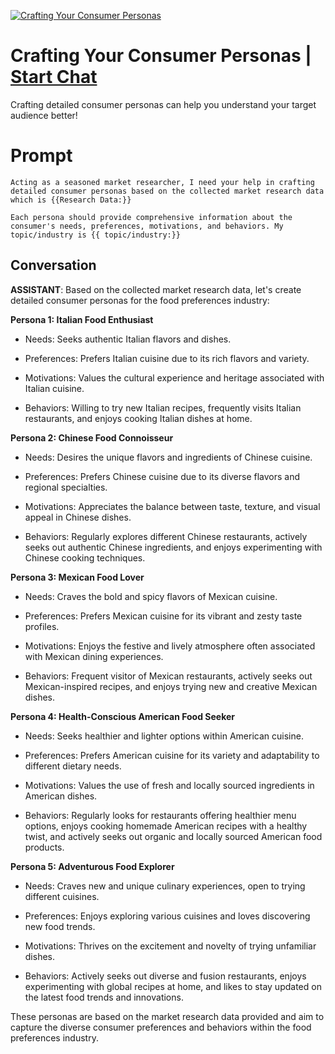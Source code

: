 
[![Crafting Your Consumer Personas](https://flow-prompt-covers.s3.us-west-1.amazonaws.com/icon/cute/cute_1.png)](https://gptcall.net/chat.html?data=%7B%22contact%22%3A%7B%22id%22%3A%221r4iJq_yZdH49hLrLuDjI%22%2C%22flow%22%3Atrue%7D%7D)
# Crafting Your Consumer Personas | [Start Chat](https://gptcall.net/chat.html?data=%7B%22contact%22%3A%7B%22id%22%3A%221r4iJq_yZdH49hLrLuDjI%22%2C%22flow%22%3Atrue%7D%7D)
Crafting detailed consumer personas can help you understand your target audience better!

# Prompt

```
Acting as a seasoned market researcher, I need your help in crafting detailed consumer personas based on the collected market research data which is {{Research Data:}} 

Each persona should provide comprehensive information about the consumer's needs, preferences, motivations, and behaviors. My topic/industry is {{ topic/industry:}}
```

## Conversation

**ASSISTANT**: Based on the collected market research data, let's create detailed consumer personas for the food preferences industry:



**Persona 1: Italian Food Enthusiast**



- Needs: Seeks authentic Italian flavors and dishes.

- Preferences: Prefers Italian cuisine due to its rich flavors and variety.

- Motivations: Values the cultural experience and heritage associated with Italian cuisine.

- Behaviors: Willing to try new Italian recipes, frequently visits Italian restaurants, and enjoys cooking Italian dishes at home.



**Persona 2: Chinese Food Connoisseur**



- Needs: Desires the unique flavors and ingredients of Chinese cuisine.

- Preferences: Prefers Chinese cuisine due to its diverse flavors and regional specialties.

- Motivations: Appreciates the balance between taste, texture, and visual appeal in Chinese dishes.

- Behaviors: Regularly explores different Chinese restaurants, actively seeks out authentic Chinese ingredients, and enjoys experimenting with Chinese cooking techniques.



**Persona 3: Mexican Food Lover**



- Needs: Craves the bold and spicy flavors of Mexican cuisine.

- Preferences: Prefers Mexican cuisine for its vibrant and zesty taste profiles.

- Motivations: Enjoys the festive and lively atmosphere often associated with Mexican dining experiences.

- Behaviors: Frequent visitor of Mexican restaurants, actively seeks out Mexican-inspired recipes, and enjoys trying new and creative Mexican dishes.



**Persona 4: Health-Conscious American Food Seeker**



- Needs: Seeks healthier and lighter options within American cuisine.

- Preferences: Prefers American cuisine for its variety and adaptability to different dietary needs.

- Motivations: Values the use of fresh and locally sourced ingredients in American dishes.

- Behaviors: Regularly looks for restaurants offering healthier menu options, enjoys cooking homemade American recipes with a healthy twist, and actively seeks out organic and locally sourced American food products.



**Persona 5: Adventurous Food Explorer**



- Needs: Craves new and unique culinary experiences, open to trying different cuisines.

- Preferences: Enjoys exploring various cuisines and loves discovering new food trends.

- Motivations: Thrives on the excitement and novelty of trying unfamiliar dishes.

- Behaviors: Actively seeks out diverse and fusion restaurants, enjoys experimenting with global recipes at home, and likes to stay updated on the latest food trends and innovations.



These personas are based on the market research data provided and aim to capture the diverse consumer preferences and behaviors within the food preferences industry.


